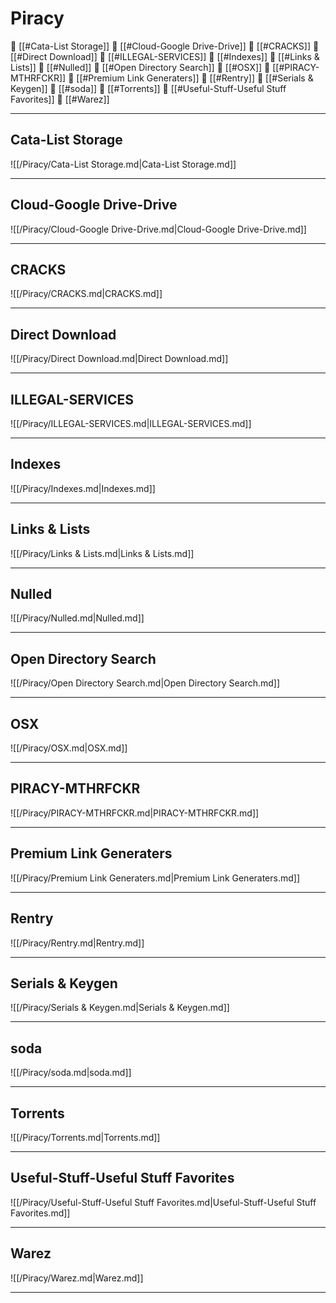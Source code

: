<!--book-ignore-->
<!--dont-delete-these-comments-->

<div style="page-break-after: always;"></div>

# Piracy

📄 [[#Cata-List Storage]]
📄 [[#Cloud-Google Drive-Drive]]
📄 [[#CRACKS]]
📄 [[#Direct Download]]
📄 [[#ILLEGAL-SERVICES]]
📄 [[#Indexes]]
📄 [[#Links & Lists]]
📄 [[#Nulled]]
📄 [[#Open Directory Search]]
📄 [[#OSX]]
📄 [[#PIRACY-MTHRFCKR]]
📄 [[#Premium Link Generaters]]
📄 [[#Rentry]]
📄 [[#Serials & Keygen]]
📄 [[#soda]]
📄 [[#Torrents]]
📄 [[#Useful-Stuff-Useful Stuff Favorites]]
📄 [[#Warez]]

---

## Cata-List Storage

![[/Piracy/Cata-List Storage.md|Cata-List Storage.md]]

---

## Cloud-Google Drive-Drive

![[/Piracy/Cloud-Google Drive-Drive.md|Cloud-Google Drive-Drive.md]]

---

## CRACKS

![[/Piracy/CRACKS.md|CRACKS.md]]

---

## Direct Download

![[/Piracy/Direct Download.md|Direct Download.md]]

---

## ILLEGAL-SERVICES

![[/Piracy/ILLEGAL-SERVICES.md|ILLEGAL-SERVICES.md]]

---

## Indexes

![[/Piracy/Indexes.md|Indexes.md]]

---

## Links & Lists

![[/Piracy/Links & Lists.md|Links & Lists.md]]

---

## Nulled

![[/Piracy/Nulled.md|Nulled.md]]

---

## Open Directory Search

![[/Piracy/Open Directory Search.md|Open Directory Search.md]]

---

## OSX

![[/Piracy/OSX.md|OSX.md]]

---

## PIRACY-MTHRFCKR

![[/Piracy/PIRACY-MTHRFCKR.md|PIRACY-MTHRFCKR.md]]

---

## Premium Link Generaters

![[/Piracy/Premium Link Generaters.md|Premium Link Generaters.md]]

---

## Rentry

![[/Piracy/Rentry.md|Rentry.md]]

---

## Serials & Keygen

![[/Piracy/Serials & Keygen.md|Serials & Keygen.md]]

---

## soda

![[/Piracy/soda.md|soda.md]]

---

## Torrents

![[/Piracy/Torrents.md|Torrents.md]]

---

## Useful-Stuff-Useful Stuff Favorites

![[/Piracy/Useful-Stuff-Useful Stuff Favorites.md|Useful-Stuff-Useful Stuff Favorites.md]]

---

## Warez

![[/Piracy/Warez.md|Warez.md]]

---

